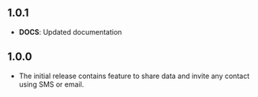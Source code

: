 ## 1.0.1
- **DOCS**: Updated documentation

## 1.0.0
- The initial release contains feature to share data and invite any contact using SMS or email.
